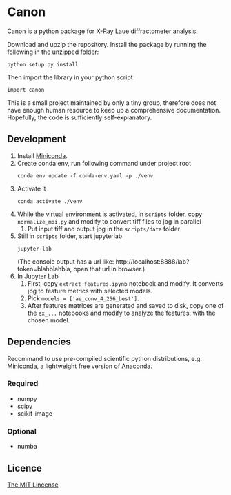 # Canon #

Canon is a python package for X-Ray Laue diffractometer analysis.

Download and upzip the repository. Install the package by running the following in the unzipped folder:

    python setup.py install

Then import the library in your python script

    import canon

This is a small project maintained by only a tiny group,
therefore does not have enough human resource to keep up a comprehensive documentation.
Hopefully, the code is sufficiently self-explanatory.

## Development

1. Install [Miniconda](http://conda.pydata.org/miniconda.html).
2. Create conda env, run following command under project root
    ```shell
    conda env update -f conda-env.yaml -p ./venv
    ```
3. Activate it
    ```shell
    conda activate ./venv
    ```
4. While the virtual environment is activated, in `scripts` folder, copy `normalize_mpi.py` and modify to convert tiff files to jpg in parallel
    1. Put input tiff and output jpg in the `scripts/data` folder
5. Still in `scripts` folder, start jupyterlab
    ```shell
    jupyter-lab
    ```
    (The console output has a url like: http://localhost:8888/lab?token=blahblahbla, open that url in browser.)
6. In Jupyter Lab
    1. First, copy `extract_features.ipynb` notebook and modify. It converts jpg to feature metrics with selected models.
    2. Pick `models = ['ae_conv_4_256_best']`.
    3. After features matrices are generated and saved to disk, copy one of the `ex_...` notebooks and modify to analyze the features, with the chosen model.

## Dependencies

Recommand to use pre-compiled scientific python distributions, e.g. [Miniconda](http://conda.pydata.org/miniconda.html), a lightweight free version of [Anaconda](https://store.continuum.io/cshop/anaconda/).

### Required

- numpy
- scipy
- scikit-image

### Optional

- numba

## Licence

[The MIT Lincense](http://opensource.org/licenses/MIT)
